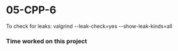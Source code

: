# 05-CPP-6

To check for leaks:
valgrind --leak-check=yes --show-leak-kinds=all

### Time worked on this project
